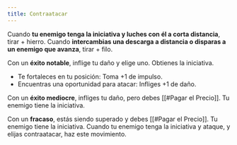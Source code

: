 ```yaml
---
title: Contraatacar
---
```


Cuando **tu enemigo tenga la iniciativa y luches con él a corta distancia**, tirar + hierro. Cuando **intercambias una descarga a distancia o disparas a un enemigo que avanza**, tirar + filo.

Con un **éxito notable**, inflige tu daño y elige uno. Obtienes la iniciativa.

- Te fortaleces en tu posición: Toma +1 de impulso.
- Encuentras una oportunidad para atacar: Infliges +1 de daño.

Con un **éxito mediocre**, infliges tu daño, pero debes [[#Pagar el Precio]]. Tu enemigo tiene la iniciativa.

Con un **fracaso**, estás siendo superado y debes [[#Pagar el Precio]]. Tu enemigo tiene la iniciativa. Cuando tu enemigo tenga la iniciativa y ataque, y elijas contraatacar, haz este movimiento.
